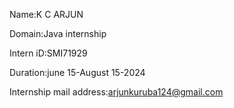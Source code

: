 Name:K C ARJUN


Domain:Java internship


Intern iD:SMI71929


Duration:june 15-August 15-2024


Internship mail address:arjunkuruba124@gmail.com
